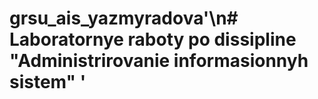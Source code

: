 # grsu_ais_yazmyradova'\n# Laboratornye raboty po dissipline "Administrirovanie informasionnyh sistem" ' 
